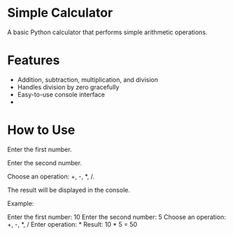 # Simple Calculator
A basic Python calculator that performs simple arithmetic operations.

# Features
- Addition, subtraction, multiplication, and division
- Handles division by zero gracefully
- Easy-to-use console interface
-  
# How to Use
   
Enter the first number.

Enter the second number.

Choose an operation: +, -, *, /.

The result will be displayed in the console.

Example:

Enter the first number: 10
Enter the second number: 5
Choose an operation: +, -, *, /
Enter operation: *
Result: 10 * 5 = 50
